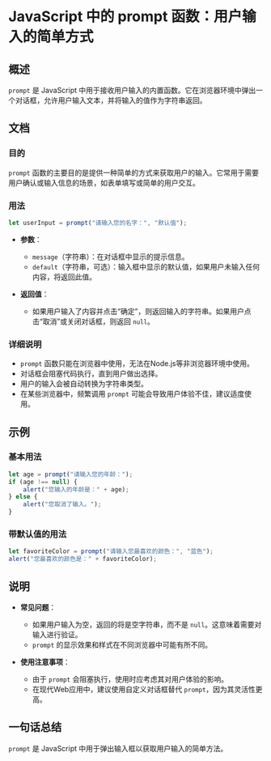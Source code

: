 <!--
Meta Description: # JavaScript 中的 prompt 函数：用户输入的简单方式 ## 概述 `prompt` 是 JavaScript 中用于接收用户输入的内置函数。它在浏览器环境中弹出一个对话框，允许用户输入文本，并将输入的值作为字符串返回。 ## 文档 ### 目的 `prompt` 函数的主要目的是提...
Meta Keywords: prompt, javascript, let, null, age
-->

# JavaScript 中的 prompt 函数：用户输入的简单方式

## 概述
`prompt` 是 JavaScript 中用于接收用户输入的内置函数。它在浏览器环境中弹出一个对话框，允许用户输入文本，并将输入的值作为字符串返回。

## 文档
### 目的
`prompt` 函数的主要目的是提供一种简单的方式来获取用户的输入。它常用于需要用户确认或输入信息的场景，如表单填写或简单的用户交互。

### 用法
```javascript
let userInput = prompt("请输入您的名字：", "默认值");
```
- **参数**：
  - `message`（字符串）：在对话框中显示的提示信息。
  - `default`（字符串，可选）：输入框中显示的默认值，如果用户未输入任何内容，将返回此值。

- **返回值**：
  - 如果用户输入了内容并点击“确定”，则返回输入的字符串。如果用户点击“取消”或关闭对话框，则返回 `null`。

### 详细说明
- `prompt` 函数只能在浏览器中使用，无法在Node.js等非浏览器环境中使用。
- 对话框会阻塞代码执行，直到用户做出选择。
- 用户的输入会被自动转换为字符串类型。
- 在某些浏览器中，频繁调用 `prompt` 可能会导致用户体验不佳，建议适度使用。

## 示例
### 基本用法
```javascript
let age = prompt("请输入您的年龄：");
if (age !== null) {
    alert("您输入的年龄是：" + age);
} else {
    alert("您取消了输入。");
}
```

### 带默认值的用法
```javascript
let favoriteColor = prompt("请输入您最喜欢的颜色：", "蓝色");
alert("您最喜欢的颜色是：" + favoriteColor);
```

## 说明
- **常见问题**：
  - 如果用户输入为空，返回的将是空字符串，而不是 `null`。这意味着需要对输入进行验证。
  - `prompt` 的显示效果和样式在不同浏览器中可能有所不同。
  
- **使用注意事项**：
  - 由于 `prompt` 会阻塞执行，使用时应考虑其对用户体验的影响。
  - 在现代Web应用中，建议使用自定义对话框替代 `prompt`，因为其灵活性更高。

## 一句话总结
`prompt` 是 JavaScript 中用于弹出输入框以获取用户输入的简单方法。